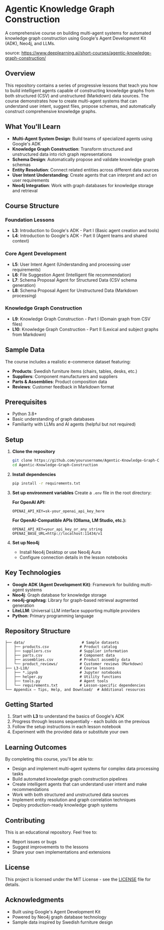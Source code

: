 # Agentic Knowledge Graph Construction

A comprehensive course on building multi-agent systems for automated knowledge graph construction using Google's Agent Development Kit (ADK), Neo4j, and LLMs.

source: https://www.deeplearning.ai/short-courses/agentic-knowledge-graph-construction/


## Overview

This repository contains a series of progressive lessons that teach you how to build intelligent agents capable of constructing knowledge graphs from both structured (CSV) and unstructured (Markdown) data sources. The course demonstrates how to create multi-agent systems that can understand user intent, suggest files, propose schemas, and automatically construct comprehensive knowledge graphs.

## What You'll Learn

- **Multi-Agent System Design**: Build teams of specialized agents using Google's ADK
- **Knowledge Graph Construction**: Transform structured and unstructured data into rich graph representations
- **Schema Design**: Automatically propose and validate knowledge graph schemas
- **Entity Resolution**: Connect related entities across different data sources
- **User Intent Understanding**: Create agents that can interpret and act on user requirements
- **Neo4j Integration**: Work with graph databases for knowledge storage and retrieval

## Course Structure

### Foundation Lessons
- **L3**: Introduction to Google's ADK - Part I (Basic agent creation and tools)
- **L4**: Introduction to Google's ADK - Part II (Agent teams and shared context)

### Core Agent Development
- **L5**: User Intent Agent (Understanding and processing user requirements)
- **L6**: File Suggestion Agent (Intelligent file recommendation)
- **L7**: Schema Proposal Agent for Structured Data (CSV schema generation)
- **L8**: Schema Proposal Agent for Unstructured Data (Markdown processing)

### Knowledge Graph Construction
- **L9**: Knowledge Graph Construction - Part I (Domain graph from CSV files)
- **L10**: Knowledge Graph Construction - Part II (Lexical and subject graphs from Markdown)

## Sample Data

The course includes a realistic e-commerce dataset featuring:
- **Products**: Swedish furniture items (chairs, tables, desks, etc.)
- **Suppliers**: Component manufacturers and suppliers
- **Parts & Assemblies**: Product composition data
- **Reviews**: Customer feedback in Markdown format

## Prerequisites

- Python 3.8+
- Basic understanding of graph databases
- Familiarity with LLMs and AI agents (helpful but not required)

## Setup

1. **Clone the repository**
   ```bash
   git clone https://github.com/yourusername/Agentic-Knowledge-Graph-Construction.git
   cd Agentic-Knowledge-Graph-Construction
   ```

2. **Install dependencies**
   ```bash
   pip install -r requirements.txt
   ```

3. **Set up environment variables**
   Create a `.env` file in the root directory:
   
   **For OpenAI API:**
   ```
   OPENAI_API_KEY=sk-your_openai_api_key_here
   ```
   
   **For OpenAI-Compatible APIs (Ollama, LM Studio, etc.):**
   ```
   OPENAI_API_KEY=your_api_key_or_any_string
   OPENAI_BASE_URL=http://localhost:11434/v1
   ```

4. **Set up Neo4j**
   - Install Neo4j Desktop or use Neo4j Aura
   - Configure connection details in the lesson notebooks

## Key Technologies

- **Google ADK (Agent Development Kit)**: Framework for building multi-agent systems
- **Neo4j**: Graph database for knowledge storage
- **neo4j-graphrag**: Library for graph-based retrieval augmented generation
- **LiteLLM**: Universal LLM interface supporting multiple providers
- **Python**: Primary programming language

## Repository Structure

```
├── data/                          # Sample datasets
│   ├── products.csv              # Product catalog
│   ├── suppliers.csv             # Supplier information
│   ├── parts.csv                 # Component data
│   ├── assemblies.csv            # Product assembly data
│   └── product_reviews/          # Customer reviews (Markdown)
├── L3-L10/                       # Course lessons
│   ├── *.ipynb                   # Jupyter notebooks
│   ├── helper.py                 # Utility functions
│   ├── tools.py                  # Agent tools
│   └── requirements.txt          # Lesson-specific dependencies
└── Appendix – Tips, Help, and Download/  # Additional resources
```

## Getting Started

1. Start with **L3** to understand the basics of Google's ADK
2. Progress through lessons sequentially - each builds on the previous
3. Follow the setup instructions in each lesson notebook
4. Experiment with the provided data or substitute your own

## Learning Outcomes

By completing this course, you'll be able to:
- Design and implement multi-agent systems for complex data processing tasks
- Build automated knowledge graph construction pipelines
- Create intelligent agents that can understand user intent and make recommendations
- Work with both structured and unstructured data sources
- Implement entity resolution and graph correlation techniques
- Deploy production-ready knowledge graph systems

## Contributing

This is an educational repository. Feel free to:
- Report issues or bugs
- Suggest improvements to the lessons
- Share your own implementations and extensions

## License

This project is licensed under the MIT License - see the [LICENSE](LICENSE) file for details.

## Acknowledgments

- Built using Google's Agent Development Kit
- Powered by Neo4j graph database technology
- Sample data inspired by Swedish furniture design